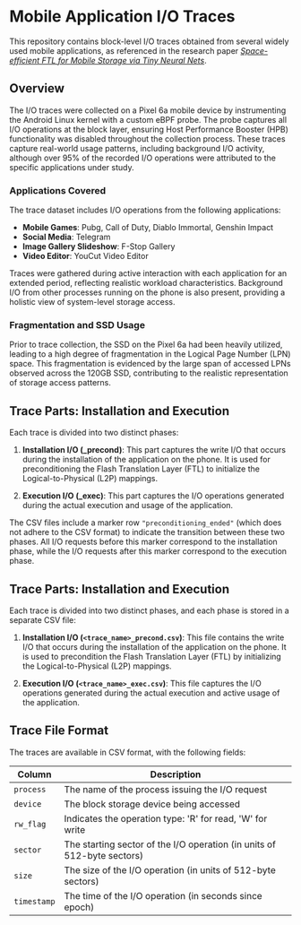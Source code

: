 # Mobile Application I/O Traces

This repository contains block-level I/O traces obtained from several widely used mobile applications, as referenced in the research paper [*Space-efficient FTL for Mobile Storage via Tiny Neural Nets*](https://dl.acm.org/doi/abs/10.1145/3688351.3689157).

## Overview

The I/O traces were collected on a Pixel 6a mobile device by instrumenting the Android Linux kernel with a custom eBPF probe. The probe captures all I/O operations at the block layer, ensuring Host Performance Booster (HPB) functionality was disabled throughout the collection process. These traces capture real-world usage patterns, including background I/O activity, although over 95% of the recorded I/O operations were attributed to the specific applications under study.

### Applications Covered
The trace dataset includes I/O operations from the following applications:

- **Mobile Games**: Pubg, Call of Duty, Diablo Immortal, Genshin Impact
- **Social Media**: Telegram
- **Image Gallery Slideshow**: F-Stop Gallery
- **Video Editor**: YouCut Video Editor

Traces were gathered during active interaction with each application for an extended period, reflecting realistic workload characteristics. Background I/O from other processes running on the phone is also present, providing a holistic view of system-level storage access.

### Fragmentation and SSD Usage
Prior to trace collection, the SSD on the Pixel 6a had been heavily utilized, leading to a high degree of fragmentation in the Logical Page Number (LPN) space. This fragmentation is evidenced by the large span of accessed LPNs observed across the 120GB SSD, contributing to the realistic representation of storage access patterns.

## Trace Parts: Installation and Execution

Each trace is divided into two distinct phases:
1. **Installation I/O (_precond)**: This part captures the write I/O that occurs during the installation of the application on the phone. It is used for preconditioning the Flash Translation Layer (FTL) to initialize the Logical-to-Physical (L2P) mappings.
   
2. **Execution I/O (_exec)**: This part captures the I/O operations generated during the actual execution and usage of the application.

The CSV files include a marker row `"preconditioning_ended"` (which does not adhere to the CSV format) to indicate the transition between these two phases. All I/O requests before this marker correspond to the installation phase, while the I/O requests after this marker correspond to the execution phase.

## Trace Parts: Installation and Execution

Each trace is divided into two distinct phases, and each phase is stored in a separate CSV file:

1. **Installation I/O (`<trace_name>_precond.csv`)**: This file contains the write I/O that occurs during the installation of the application on the phone. It is used to precondition the Flash Translation Layer (FTL) by initializing the Logical-to-Physical (L2P) mappings. 
   
2. **Execution I/O (`<trace_name>_exec.csv`)**: This file captures the I/O operations generated during the actual execution and active usage of the application.


## Trace File Format

The traces are available in CSV format, with the following fields:

| Column      | Description                                                            |
|-------------|------------------------------------------------------------------------|
| `process`   | The name of the process issuing the I/O request                        |
| `device`    | The block storage device being accessed                                |
| `rw_flag`   | Indicates the operation type: 'R' for read, 'W' for write              |
| `sector`    | The starting sector of the I/O operation (in units of 512-byte sectors)|
| `size`      | The size of the I/O operation (in units of 512-byte sectors)           |
| `timestamp` | The time of the I/O operation (in seconds since epoch)                 |
